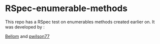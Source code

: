 # RSpec-enumerable-methods

This repo has a RSpec test on enumerables methods created earlier on.
It was developed by :

[Bellom](https://github.com/bellom) and [pwilson77](https://github.com/pwilson77)
